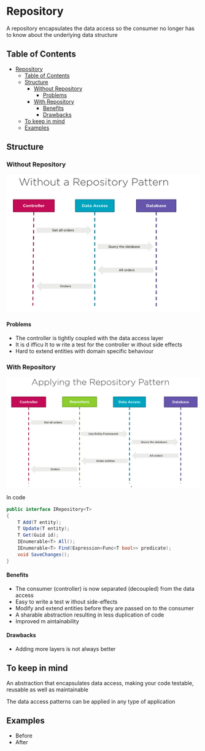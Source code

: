 # Repository

A repository encapsulates the data access so the consumer no longer has to know about the underlying data structure

## Table of Contents
- [Repository](#repository)
  - [Table of Contents](#table-of-contents)
  - [Structure](#structure)
    - [Without Repository](#without-repository)
      - [Problems](#problems)
    - [With Repository](#with-repository)
      - [Benefits](#benefits)
      - [Drawbacks](#drawbacks)
  - [To keep in mind](#to-keep-in-mind)
  - [Examples](#examples)



## Structure

### Without Repository

![uml structure 1](/Behavioral/Data%20Access/Repository/assets/without.png)

#### Problems 
- The controller is tightly coupled with the data access layer
- It is d ifficu lt to w rite a test for the controller w ithout side effects
- Hard to extend entities with domain specific behaviour

### With Repository

![uml structure 1](/Behavioral/Data%20Access/Repository/assets/with.png)


In code 

```csharp
public interface IRepository<T>
{
    T Add(T entity); 
    T Update(T entity); 
    T Get(Guid id);
    IEnumerable<T> All();
    IEnumerable<T> Find(Expression<Func<T bool>> predicate);
    void SaveChanges();
}
```

#### Benefits

- The consumer (controller) is now separated (decoupled) from the data access
- Easy to write a test w ithout side-effects
- Modify and extend entities before they are passed on to the consumer
- A sharable abstraction resulting in less duplication of code
- Improved m aintainability

#### Drawbacks

- Adding more layers is not always better

## To keep in mind

An abstraction that encapsulates data access, making your code testable, reusable as well as maintainable

The data access patterns can be applied in any type of application

## Examples

- Before
- After